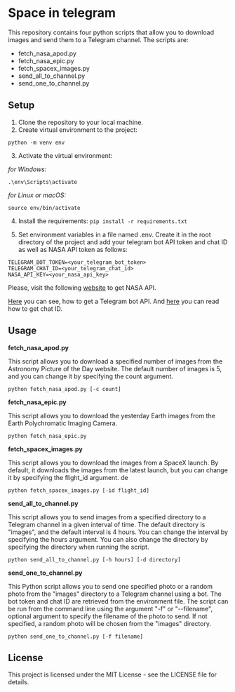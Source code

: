 # Space in telegram

This repository contains four python scripts that allow you to download images and send them to a Telegram channel. The scripts are:

* fetch_nasa_apod.py
* fetch_nasa_epic.py
* fetch_spacex_images.py
* send_all_to_channel.py
* send_one_to_channel.py

## Setup
1. Clone the repository to your local machine.
2. Create virtual environment to the project:
```
python -m venv env
```
3. Activate the virtual environment:

*for Windows:*

```
.\env\Scripts\activate
```
*for Linux or macOS:*

```
source env/bin/activate
```
4. Install the requirements: ```pip install -r requirements.txt```

5. Set environment variables in a file named .env. Create it in the root directory of the project 
and add your telegram bot API token and chat ID as well as NASA API token as follows:

```
TELEGRAM_BOT_TOKEN=<your_telegram_bot_token>
TELEGRAM_CHAT_ID=<your_telegram_chat_id>
NASA_API_KEY=<your_nasa_api_key>
```
Please, visit the following [website](https://api.nasa.gov/) to get NASA API.

 [Here](https://way23.ru/%D1%80%D0%B5%D0%B3%D0%B8%D1%81%D1%82%D1%80%D0%B0%D1%86%D0%B8%D1%8F-%D0%B1%D0%BE%D1%82%D0%B0-%D0%B2-telegram.html) you can see, how to get a Telegram bot API.
And [here](https://smmplanner.com/blog/otlozhennyj-posting-v-telegram/) you can read how to get chat ID.
## Usage

**fetch_nasa_apod.py**

This script allows you to download a specified number of images from the Astronomy Picture of the Day website. 
The default number of images is 5, and you can change it by specifying the count argument.

```
python fetch_nasa_apod.py [-c count]
```
**fetch_nasa_epic.py**

This script allows you to download the yesterday Earth images from the Earth Polychromatic Imaging Camera. 

```
python fetch_nasa_epic.py
```

**fetch_spacex_images.py**

This script allows you to download the images from a SpaceX launch. 
By default, it downloads the images from the latest launch, but you can change it by specifying the flight_id argument.
de
```
python fetch_spacex_images.py [-id flight_id]
```

**send_all_to_channel.py**

This script allows you to send images from a specified directory to a Telegram channel in a given interval of time.
The default directory is "images", and the default interval is 4 hours. You can change the interval by specifying the
hours argument. You can also change the directory by specifying the directory when running the script.

```
python send_all_to_channel.py [-h hours] [-d directory]
```

**send_one_to_channel.py**

This Python script allows you to send one specified photo or a random photo from the "images" directory to
a Telegram channel using a bot. The bot token and chat ID are retrieved from the environment file. The script can be
run from the command line using the argument "-f" or "--filename", optional argument to specify 
the filename of the photo to send. If not specified, a random photo will be chosen from the "images" directory.

```
python send_one_to_channel.py [-f filename]
```

## License
This project is licensed under the MIT License - see the LICENSE file for details.